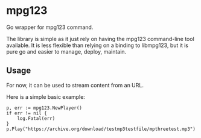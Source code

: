 # mpg123

Go wrapper for mpg123 command.

The library is simple as it just rely on having the mpg123
command-line tool available. It is less flexible than relying on a
binding to libmpg123, but it is pure go and easier to manage, deploy,
maintain.

## Usage

For now, it can be used to stream content from an URL.

Here is a simple basic example:

	p, err := mpg123.NewPlayer()
	if err != nil {
		log.Fatal(err)
	}
	p.Play("https://archive.org/download/testmp3testfile/mpthreetest.mp3")
